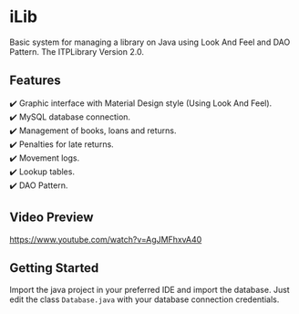 # iLib
Basic system for managing a library on Java using Look And Feel and DAO Pattern. The ITPLibrary Version 2.0.

## Features
✔️ Graphic interface with Material Design style (Using Look And Feel).\
✔️ MySQL database connection.\
✔️ Management of books, loans and returns.\
✔️ Penalties for late returns.\
✔️ Movement logs.\
✔️ Lookup tables.\
✔️ DAO Pattern.

## Video Preview

https://www.youtube.com/watch?v=AgJMFhxvA40

## Getting Started
Import the java project in your preferred IDE and import the database. Just edit the class `Database.java` with your database connection credentials.
